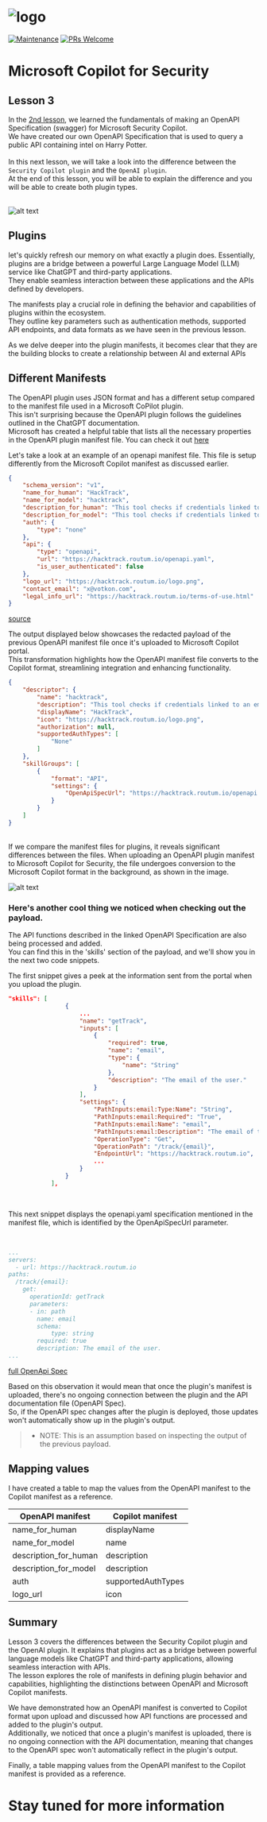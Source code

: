 ![logo](/images/sh-banner.png)
=========
[![Maintenance](https://img.shields.io/maintenance/yes/2024.svg?style=flat-square)]()
[![PRs Welcome](https://img.shields.io/badge/PRs-welcome-brightgreen.svg?style=flat-square)](http://makeapullrequest.com)</br>

# Microsoft Copilot for Security

## Lesson 3

In the [2nd lesson](/Lesson%202/README.md), we learned the fundamentals of making an OpenAPI Specification (swagger) for Microsoft Security Copilot.  
We have created our own OpenAPI Specification that is used to query a public API containing intel on Harry Potter.  
<br>
In this next lesson, we will take a look into the difference between the `Security Copilot plugin` and the `OpenAI plugin`.  
At the end of this lesson, you will be able to explain the difference and you will be able to create both plugin types.  
<br>

![alt text](/images/plugins.png)

## Plugins

 let's quickly refresh our memory on what exactly a plugin does. Essentially, plugins are a bridge between a powerful Large Language Model (LLM) service like ChatGPT and third-party applications.  
 They enable seamless interaction between these applications and the APIs defined by developers.  

 The manifests play a crucial role in defining the behavior and capabilities of plugins within the ecosystem.  
 They outline key parameters such as authentication methods, supported API endpoints, and data formats as we have seen in the previous lesson.  

As we delve deeper into the plugin manifests, it becomes clear that they are the building blocks to create a relationship between AI and external APIs  

## Different Manifests

The OpenAPI plugin uses JSON format and has a different setup compared to the manifest file used in a Microsoft CoPilot plugin.  
This isn't surprising because the OpenAPI plugin follows the guidelines outlined in the ChatGPT documentation.  
Microsoft has created a helpful table that lists all the necessary properties in the OpenAPI plugin manifest file. You can check it out [here](https://learn.microsoft.com/en-us/copilot-plugins/overview#plugin-manifest-fields)  

Let's take a look at an example of an openapi manifest file. This file is setup differently from the Microsoft Copilot manifest as discussed earlier.

```json
{
    "schema_version": "v1",
    "name_for_human": "HackTrack",
    "name_for_model": "hacktrack",
    "description_for_human": "This tool checks if credentials linked to an email have been exposed in data breaches or hacks.",
    "description_for_model": "This tool checks if credentials linked to an email have been exposed in data breaches or hacks.",
    "auth": {
        "type": "none"
    },
    "api": {
        "type": "openapi",
        "url": "https://hacktrack.routum.io/openapi.yaml",
        "is_user_authenticated": false
    },
    "logo_url": "https://hacktrack.routum.io/logo.png",
    "contact_email": "x@votkon.com",
    "legal_info_url": "https://hacktrack.routum.io/terms-of-use.html"
}
```
[source](https://hacktrack.routum.io/.well-known/ai-plugin.json)


The output displayed below showcases the redacted payload of the previous OpenAPI manifest file once it's uploaded to Microsoft Copilot portal.  
This transformation highlights how the OpenAPI manifest file converts to the Copilot format, streamlining integration and enhancing functionality.  

```json
{
    "descriptor": {
        "name": "hacktrack",
        "description": "This tool checks if credentials linked to an email have been exposed in data breaches or hacks.",
        "displayName": "HackTrack",
        "icon": "https://hacktrack.routum.io/logo.png",
        "authorization": null,
        "supportedAuthTypes": [
            "None"
        ]
    },
    "skillGroups": [
        {
            "format": "API",
            "settings": {
                "OpenApiSpecUrl": "https://hacktrack.routum.io/openapi.yaml"
            }
        }
    ]
}
```
<br>
If we compare the manifest files for plugins, it reveals significant differences between the files.  
When uploading an OpenAPI plugin manifest to Microsoft Copilot for Security, the file undergoes conversion to the Microsoft Copilot format in the background, as shown in the image.  

<br>  

![alt text](/images/payload-openapi-manifest.png)

### Here's another cool thing we noticed when checking out the payload.  

The API functions described in the linked OpenAPI Specification are also being processed and added.  
You can find this in the 'skills' section of the payload, and we'll show you in the next two code snippets.  

The first snippet gives a peek at the information sent from the portal when you upload the plugin.  

```json
"skills": [
                {
                    ...
                    "name": "getTrack",
                    "inputs": [
                        {
                            "required": true,
                            "name": "email",
                            "type": {
                                "name": "String"
                            },
                            "description": "The email of the user."
                        }
                    ],
                    "settings": {
                        "PathInputs:email:Type:Name": "String",
                        "PathInputs:email:Required": "True",
                        "PathInputs:email:Name": "email",
                        "PathInputs:email:Description": "The email of the user.",
                        "OperationType": "Get",
                        "OperationPath": "/track/{email}",
                        "EndpointUrl": "https://hacktrack.routum.io",
                        ...
                    }
                }
            ],
```
<br>

This next snippet displays the openapi.yaml specification mentioned in the manifest file, which is identified by the OpenApiSpecUrl parameter.  

<br>

```yaml
...
servers:
  - url: https://hacktrack.routum.io
paths:
  /track/{email}:
    get:
      operationId: getTrack
      parameters:
      - in: path
        name: email
        schema:
            type: string
        required: true
        description: The email of the user.
...
```
[full OpenApi Spec](https://hacktrack.routum.io/openapi.yaml)  

Based on this observation it would mean that once the plugin's manifest is uploaded, there's no ongoing connection between the plugin and the API documentation file (OpenAPI Spec).  
So, if the OpenAPI spec changes after the plugin is deployed, those updates won't automatically show up in the plugin's output.  

> - NOTE: This is an assumption based on inspecting the output of the previous payload.

## Mapping values

I have created a table to map the values from the OpenAPI manifest to the Copilot manifest as a reference.  

| **OpenAPI manifest** | **Copilot manifest** |
| --- | --- |
| name_for_human | displayName |
| name_for_model | name |
| description_for_human | description |
| description_for_model | description |
| auth | supportedAuthTypes |
| logo_url | icon |

## Summary

Lesson 3 covers the differences between the Security Copilot plugin and the OpenAI plugin. It explains that plugins act as a bridge between powerful language models like ChatGPT and third-party applications, allowing seamless interaction with APIs.  
The lesson explores the role of manifests in defining plugin behavior and capabilities, highlighting the distinctions between OpenAPI and Microsoft Copilot manifests.  

We have demonstrated how an OpenAPI manifest is converted to Copilot format upon upload and discussed how API functions are processed and added to the plugin's output.  
Additionally, we noticed that once a plugin's manifest is uploaded, there is no ongoing connection with the API documentation, meaning that changes to the OpenAPI spec won't automatically reflect in the plugin's output.  

Finally, a table mapping values from the OpenAPI manifest to the Copilot manifest is provided as a reference.


# Stay tuned for more information
